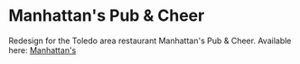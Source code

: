 # Manhattan's Pub & Cheer

Redesign for the Toledo area restaurant Manhattan's Pub & Cheer. Available here: [Manhattan's](https://grantballmer.github.io/manhattans)
